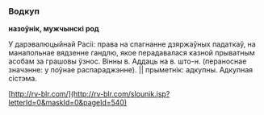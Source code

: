 ### Водкуп
**назоўнік, мужчынскі род**

У дарэвалюцыйнай Расіі: права на спагнанне дзяржаўных падаткаў, на манапольнае вядзенне гандлю, якое перадавалася казной прыватным асобам за грашовы ўзнос. Вінны в. Аддаць на в. што-н. (пераноснае значэнне: у поўнае распараджэнне). || прыметнік: адкупны. Адкупная сістэма.

<a rel="author">[http://rv-blr.com/](http://rv-blr.com/slounik.jsp?letterId=0&maskId=0&pageId=540)</a>
